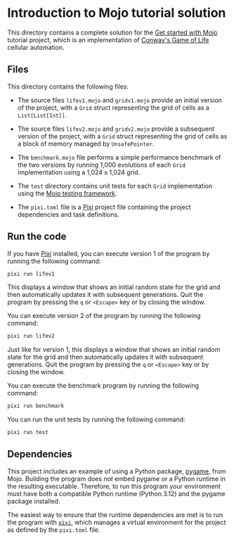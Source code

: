# Introduction to Mojo tutorial solution

This directory contains a complete solution for the [Get started with Mojo](https://docs.modular.com/mojo/manual/get-started) tutorial project, which is an
implementation of [Conway's Game of
Life](https://en.wikipedia.org/wiki/Conway%27s_Game_of_Life) cellular
automation.

## Files

This directory contains the following files:

- The source files `lifev1.mojo` and `gridv1.mojo` provide an initial version of
  the project, with a `Grid` struct representing the grid of cells as a
  `List[List[Int]]`.

- The source files `lifev2.mojo` and `gridv2.mojo` provide a subsequent version
  of the project, with a `Grid` struct representing the grid of cells as a block
  of memory managed by `UnsafePointer`.

- The `benchmark.mojo` file performs a simple performance benchmark of the two
  versions by running 1,000 evolutions of each `Grid` implementation using a
  1,024 x 1,024 grid.

- The `test` directory contains unit tests for each `Grid` implementation using
  the [Mojo testing framework](https://docs.modular.com/mojo/tools/testing).

- The `pixi.toml` file is a [Pixi](https://pixi.sh)
  project file containing the project dependencies and task definitions.

## Run the code

If you have [Pixi](https://pixi.sh/latest/) installed, you can
execute version 1 of the program by running the following command:

```bash
pixi run lifev1
```

This displays a window that shows an initial random state for the grid and then
automatically updates it with subsequent generations. Quit the program by
pressing the `q` or `<Escape>` key or by closing the window.

You can execute version 2 of the program by running the following command:

```bash
pixi run lifev2
```

Just like for version 1, this displays a window that shows an initial random
state for the grid and then automatically updates it with subsequent
generations. Quit the program by pressing the `q` or `<Escape>` key or by
closing the window.

You can execute the benchmark program by running the following command:

```bash
pixi run benchmark
```

You can run the unit tests by running the following command:

```bash
pixi run test
```

## Dependencies

This project includes an example of using a Python package,
[pygame](https://www.pygame.org/wiki/about), from Mojo. Building the program
does *not* embed pygame or a Python runtime in the resulting executable.
Therefore, to run this program your environment must have both a compatible
Python runtime (Python 3.12) and the pygame package installed.

The easiest way to ensure that the runtime dependencies are met is to run the
program with [`pixi`](https://pixi.sh), which manages a virtual
environment for the project as defined by the `pixi.toml` file.
